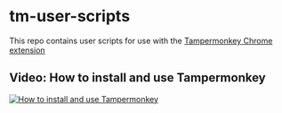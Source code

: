 # tm-user-scripts
This repo contains user scripts for use with the [Tampermonkey Chrome extension](https://chrome.google.com/webstore/detail/tampermonkey/dhdgffkkebhmkfjojejmpbldmpobfkfo)

## Video: How to install and use Tampermonkey
[![How to install and use Tampermonkey](https://img.youtube.com/vi/8tyjJD65zws/0.jpg)](https://www.youtube.com/embed/8tyjJD65zws "How to install and use Tampermonkey")

